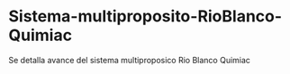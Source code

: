 # Sistema-multiproposito-RioBlanco-Quimiac
Se detalla avance del sistema multiproposico Rio Blanco Quimiac
